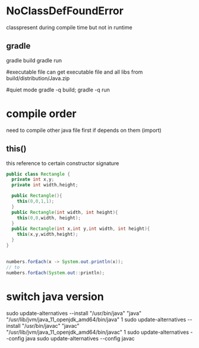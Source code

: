 # NoClassDefFoundError
classpresent during compile time but not in runtime

## gradle
gradle build
gradle run

#executable file
can get executable file and all libs from build/distribution/Java.zip

#quiet mode
gradle -q build; gradle -q run

# compile order
need to compile other java file first if depends on them (import)

## this()
this reference to certain constructor signature

```java
public class Rectangle {
  private int x,y;
  private int width,height;

  public Rectangle(){
    this(0,0,1,1);
  }
  public Rectangle(int width, int height){
    this(0,0,width, height);
  }
  public Rectangle(int x,int y,int width, int height){
    this(x,y,width,height);
  }
}
```

##
```java
numbers.forEach(x -> System.out.println(x));
// to
numbers.forEach(System.out::println);
```

# switch java version
sudo update-alternatives --install "/usr/bin/java" "java" "/usr/lib/jvm/java_11_openjdk_amd64/bin/java" 1
sudo update-alternatives --install "/usr/bin/javac" "javac" "/usr/lib/jvm/java_11_openjdk_amd64/bin/javac" 1
sudo update-alternatives --config java
sudo update-alternatives --config javac





